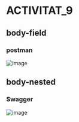 # ACTIVITAT_9
## body-field
### postman
![image](https://github.com/user-attachments/assets/320b1108-2611-48a4-a872-f450cf6429c4)

## body-nested
### Swagger
![image](https://github.com/user-attachments/assets/b3a61b89-da6a-4bee-af49-6508ceed07a6)


